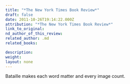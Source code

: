 ```yaml
---
title: "*The New York Times Book Review*"
draft: false
date: 2011-10-26T19:14:22.000Z
attribution: "*The New York Times Book Review*"
link_to_original:
nd_author_of_this_review:
related_author: .md
related_books:

description:
weight:
layout: none
---
```

Bataille makes each word matter and every image count.

